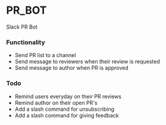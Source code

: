 # PR_BOT
Slack PR Bot

### Functionality

- Send PR list to a channel
- Send message to reviewers when their review is requested
- Send message to author when PR is approved

### Todo

- Remind users everyday on their PR reviews
- Remind author on their open PR's
- Add a slash command for unsubscribing
- Add a slash command for giving feedback
